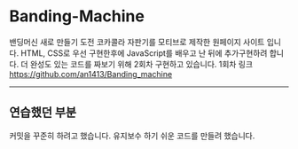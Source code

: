# Banding-Machine
밴딩머신 새로 만들기 도전
코카콜라 자판기를 모티브로 제작한 원페이지 사이트 입니다. HTML, CSS로 우선 구현한후에 JavaScript를 배우고 난 뒤에 추가구현하려 합니다.
더 완성도 있는 코드를 짜보기 위해 2회차 구현하고 있습니다. 
1회차 링크 https://github.com/an1413/Banding_machine

---
## 연습했던 부분
커밋을 꾸준히 하려고 했습니다.
유지보수 하기 쉬운 코드를 만들려 했습니다.
